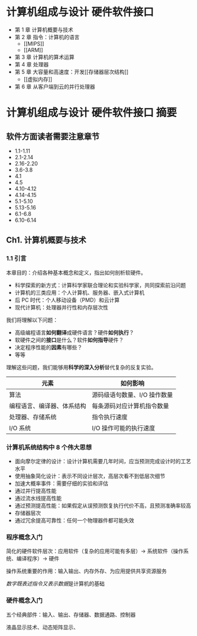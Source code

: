 # 计算机组成与设计 硬件软件接口

-   第 1 章 计算机概要与技术
-   第 2 章 指令：计算机的语言
    -   [[MIPS]]
    -   [[ARM]]
-   第 3 章 计算机的算术运算
-   第 4 章 处理器
-   第 5 章 大容量和高速度：开发[[存储器层次结构]]
    -   [[虚拟内存]]
-   第 6 章 从客户端到云的并行处理器

# 计算机组成与设计 硬件软件接口 摘要

## 软件方面读者需要注意章节

-   1.1-1.11
-   2.1-2.14
-   2.16-2.20
-   3.6-3.8
-   4.1
-   4.5
-   4.10-4.12
-   4.14-4.15
-   5.1-5.10
-   5.13-5.16
-   6.1-6.8
-   6.10-6.14

## Ch1. 计算机概要与技术

### 1.1 引言

本章目的：介绍各种基本概念和定义，指出如何剖析软硬件。

-   科学探索的新方式：计算科学家联合理论和实验科学家，共同探索前沿问题
-   计算机的三类应用：个人计算机、服务器、嵌入式计算机
-   后 PC 时代：个人移动设备（PMD）和云计算
-   现代计算机：处理器并行性和内存层次性

我们将理解以下问题：

-   高级编程语言**如何翻译**成硬件语言？硬件**如何执行**？
-   软硬件之间的**接口**是什么？软件**如何指导**硬件？
-   决定程序性能的**因素**有哪些？
-   等等

理解这些问题，我们能够用**科学的深入分析**替代复杂的反复实验。

| 元素                       | 如何影响                     |
| -------------------------- | ---------------------------- |
| 算法                       | 源码级语句数量、I/O 操作数量 |
| 编程语言、编译器、体系结构 | 每条源码对应计算机指令数量   |
| 处理器、存储系统           | 指令执行速度                 |
| I/O 系统                   | I/O 操作可能的执行速度       |

### 计算机系统结构中 8 个伟大思想

-   面向摩尔定律的设计：设计计算机需要几年时间，应当预测完成设计时的工艺水平
-   使用抽象简化设计：表示不同设计层次，高层次看不到低层次细节
-   加速大概率事件：需要仔细的实验和评估
-   通过并行提高性能
-   通过流水线提高性能
-   通过预测提高性能：如果假定从误预测恢复执行代价不高，且预测准确率较高
-   存储器层次
-   通过冗余提高可靠性：任何一个物理器件都可能失效

### 程序概念入门

简化的硬件软件层次：应用软件（复杂的应用可能有多层）→ 系统软件（操作系统、编译程序）→ 硬件

操作系统重要的作用：输入输出、内存外存、为应用提供共享资源服务

*数字既表述指令又表示数据*是计算机的基础

### 硬件概念入门

五个经典部件：输入、输出、存储器、数据通路、控制器

液晶显示技术、动态矩阵显示、

